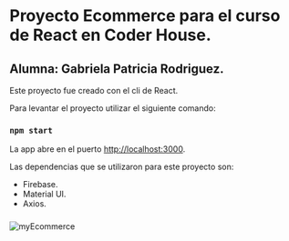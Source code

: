 # Proyecto Ecommerce para el curso de React en Coder House.

## Alumna: Gabriela Patricia Rodriguez.

Este proyecto fue creado con el cli de React.

Para levantar el proyecto utilizar el siguiente comando:

### `npm start`

La app abre en el puerto [http://localhost:3000](http://localhost:3000).

Las dependencias que se utilizaron para este proyecto son:

- Firebase.
- Material UI.
- Axios.

###

![myEcommerce](https://user-images.githubusercontent.com/86595302/179374483-2adeef6b-a207-4210-8f0d-56cf9de39ec8.png)
